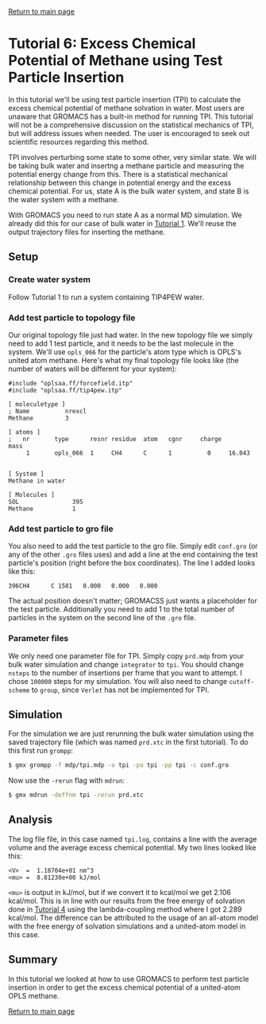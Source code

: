 [Return to main page](https://github.com/wesbarnett/gromacs-tutorials)

Tutorial 6: Excess Chemical Potential of Methane using Test Particle Insertion
======================================================

In this tutorial we'll be using test particle insertion (TPI) to calculate the excess
chemical potential of methane solvation in water. Most users are unaware that
GROMACS has a built-in method for running TPI. This tutorial will not be a
comprehensive discussion on the statistical mechanics of TPI, but will address
issues when needed. The user is encouraged to seek out scientific resources
regarding this method.

TPI involves perturbing some state to some other, very similar state. We will be
taking bulk water and insertng a methane particle and measuring the
potential energy change from this. There is a statistical mechanical
relationship between this change in potential energy and the excess chemical
potential. For us, state A is the bulk water system, and state B is the water
system with a methane. 

With GROMACS you need to run state A as a normal MD simulation. We already did
this for our case of bulk water in [Tutorial 1](https://github.com/wesbarnett/gromacs-tutorials/blob/master/1_tip4pew_water/README.md). We'll reuse the output trajectory
files for inserting the methane.

Setup
-----

### Create water system

Follow Tutorial 1 to run a system containing TIP4PEW water.

### Add test particle to topology file

Our original topology file just had water. In the new topology file we simply
need to add 1 test particle, and it needs to be the last molecule in the system.
We'll use `opls_066` for the particle's atom type which is OPLS's united atom
methane. Here's what my final topology file looks like (the number of waters
will be different for your system):

    #include "oplsaa.ff/forcefield.itp"
    #include "oplsaa.ff/tip4pew.itp"

    [ moleculetype ]
    ; Name          nrexcl
    Methane         3

    [ atoms ]
    ;   nr       type      resnr residue  atom   cgnr     charge       mass
         1       opls_066  1     CH4      C      1          0     16.043


    [ System ]
    Methane in water

    [ Molecules ] 
    SOL               395
    Methane           1

### Add test particle to gro file

You also need to add the test particle to the gro file. Simply edit `conf.gro`
(or any of the other `.gro` files uses) and add a line at the end containing the
test particle's position (right before the box coordinates). The line I added
looks like this:

    396CH4      C 1581   0.000   0.000   0.000

The actual position doesn't matter; GROMACSS just wants a placeholder for the
test particle. Additionally you need to add 1 to the total number of particles
in the system on the second line of the `.gro` file.

### Parameter files

We only need one parameter file for TPI. Simply copy `prd.mdp` from your bulk
water simulation and change `integrator` to `tpi`. You should change `nsteps` to
the number of insertions per frame that you want to attempt. I chose `100000`
steps for my simulation. You will also need
to change `cutoff-scheme` to `group`, since `Verlet` has not be implemented for
TPI.

Simulation
----------

For the simulation we are just rerunning the bulk water simulation using the
saved trajectory file (which was named `prd.xtc` in the first tutorial). To do
this first run `grompp`:

```bash
$ gmx grompp -f mdp/tpi.mdp -o tpi -po tpi -pp tpi -c conf.gro
```

Now use the `-rerun` flag with `mdrun`:

```bash
$ gmx mdrun -deffnm tpi -rerun prd.xtc
```

Analysis
--------

The log file file, in this case named `tpi.log`, contains a line with the
average volume and the average excess chemical potential.  My two lines looked
like this: 

    <V>  =  1.18704e+01 nm^3
    <mu> =  8.81230e+00 kJ/mol

`<mu>` is output in kJ/mol, but if we convert it to kcal/mol we get 2.106
kcal/mol. This is in line with our results from the free energy of solvation
done in [Tutorial
4](https://github.com/wesbarnett/gromacs-tutorials/blob/master/1_tip4pew_water/README.m)
using the lambda-coupling method where I got 2.289 kcal/mol.  The difference can
be attributed to the usage of an all-atom model with the free energy of
solvation simulations and a united-atom model in this case.

Summary
-------

In this tutorial we looked at how to use GROMACS to perform test particle
insertion in order to get the excess chemical potential of a united-atom OPLS
methane.

[Return to main page](https://github.com/wesbarnett/gromacs-tutorials)
